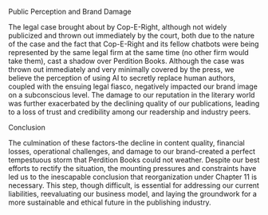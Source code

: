 Public Perception and Brand Damage

The legal case brought about by Cop-E-Right, although not widely publicized and thrown out immediately by the court, both due to the nature of the case and the fact that Cop-E-Right and its fellow chatbots were being represented by the same legal firm at the same time (no other firm would take them), cast a shadow over Perdition Books. Although the case was thrown out immediately and very minimally covered by the press, we believe the perception of using AI to secretly replace human authors, coupled with the ensuing legal fiasco, negatively impacted our brand image on a subconscious level. The damage to our reputation in the literary world was further exacerbated by the declining quality of our publications, leading to a loss of trust and credibility among our readership and industry peers.

Conclusion

The culmination of these factors-the decline in content quality, financial losses, operational challenges, and damage to our brand-created a perfect tempestuous storm that Perdition Books could not weather. Despite our best efforts to rectify the situation, the mounting pressures and constraints have led us to the inescapable conclusion that reorganization under Chapter 11 is necessary. This step, though difficult, is essential for addressing our current liabilities, reevaluating our business model, and laying the groundwork for a more sustainable and ethical future in the publishing industry.